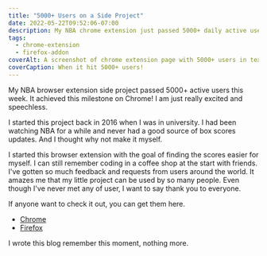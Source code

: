```yaml
---
title: "5000+ Users on a Side Project"
date: 2022-05-22T09:52:06-07:00
description: My NBA chrome extension just passed 5000+ daily active users!
tags:
  - chrome-extension
  - firefox-addon
coverAlt: A screenshot of chrome extension page with 5000+ users in text.
coverCaption: When it hit 5000+ users!
---
```


My NBA browser extension side project passed 5000+ active users this week. It achieved this milestone on Chrome! I am just really excited and speechless. 

I started this project back in 2016 when I was in university. I had been watching NBA for a while and never had a good source of box scores updates. And I thought why not make it myself. 


I started this browser extension with the goal of finding the scores easier for myself. I can still remember coding in a coffee shop at the start with friends. I've gotten so much feedback and requests from users around the world. It amazes me that my little project can be used by so many people. Even though I've never met any of user, I want to say thank you to everyone.

If anyone want to check it out, you can get them here.
- [Chrome](https://chrome.google.com/webstore/detail/box-scores/mfmkedeaebcckihpinmhkadoagdbifaa)
- [Firefox](https://addons.mozilla.org/en-US/firefox/addon/basketball-box-scores)


I wrote this blog remember this moment, nothing more.
